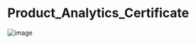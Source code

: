 # Product_Analytics_Certificate

![image](https://github.com/kinszee/Product_Analytics_Certificate/assets/60816628/78d04272-0751-40f2-88bb-7a51e552e0bc)
